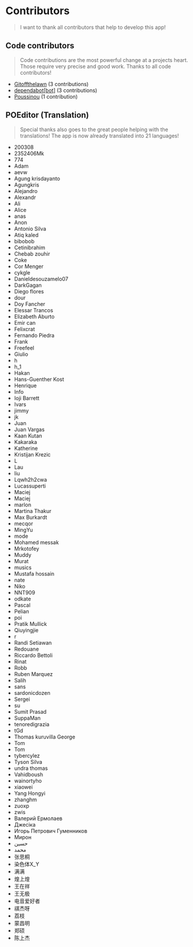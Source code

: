 # Contributors

> I want to thank all contributors that help to develop this app!

## Code contributors

> Code contributions are the most powerful change at a projects heart.
> Those require very precise and good work. Thanks to all code contributors!

 
* [Gitoffthelawn](https://github.com/Gitoffthelawn) (3 contributions)  
* [dependabot[bot]](https://github.com/apps/dependabot) (3 contributions)  
* [Poussinou](https://github.com/Poussinou) (1 contribution) 

## POEditor (Translation)

> Special thanks also goes to the great people helping with the translations!
> The app is now already translated into 21 languages!

 
* 200308  
* 2352406Mk  
* 774  
* Adam  
* aevw  
* Agung krisdayanto  
* Agungkris  
* Alejandro  
* Alexandr  
* Ali  
* Alice  
* anas  
* Anon  
* Antonio Silva  
* Atiq kaled  
* bibobob  
* Cetinibrahim  
* Chebab zouhir   
* Coke  
* Cor Menger  
* cykgle  
* Danieldesouzamelo07  
* DarkGagan  
* Diego flores   
* dour  
* Doy Fancher  
* Elessar Trancos  
* Elizabeth Aburto  
* Emir can  
* Felixcrat  
* Fernando Piedra  
* Frank  
* Freefeel  
* Giulio  
* h  
* h_1  
* Hakan  
* Hans-Guenther Kost  
* Henrique  
* Info  
* Ioji Barrett  
* Ivars   
* jimmy  
* jk  
* Juan  
* Juan Vargas  
* Kaan Kutan  
* Kakaraka  
* Katherine  
* Kristijan Krezic  
* L  
* Lau  
* liu  
* Lqwh2h2cwa  
* Lucassuperti  
* Maciej  
* Maciej   
* marlon  
* Martina Thakur  
* Max Burkardt  
* mecqor  
* MingYu  
* mode  
* Mohamed messak  
* Mrkotofey  
* Muddy  
* Murat  
* musics  
* Mustafa hossain  
* nate  
* Niko  
* NNT909  
* odkate  
* Pascal  
* Pelian  
* poi  
* Pratik Mullick  
* Qiuyingjie  
* r  
* Randi Setiawan  
* Redouane  
* Riccardo Bettoli  
* Rinat  
* Robb  
* Ruben Marquez   
* Salih  
* sans  
* sardonicdozen  
* Sergei  
* su  
* Sumit Prasad  
* SuppaMan  
* tenoredigrazia  
* tGd  
* Thomas kuruvilla George  
* Tom  
* Tom  
* tybercylez  
* Tyson Silva  
* undra thomas  
* Vahidboush  
* wainortyho  
* xiaowei  
* Yang Hongyi  
* zhanghm  
* zuoxp  
* zwis  
* Валерий Ермолаев  
* Джесіка  
* Игорь Петрович Гуменников  
* Мирон  
* حسين  
* محمد  
* 张思桐  
* 染色体X_Y  
* 满满  
* 煌上煌  
* 王在祥  
* 王无极  
* 电音爱好者  
* 祺杰呀  
* 荔枝  
* 蒙昌明  
* 郑硕  
* 陈上杰 